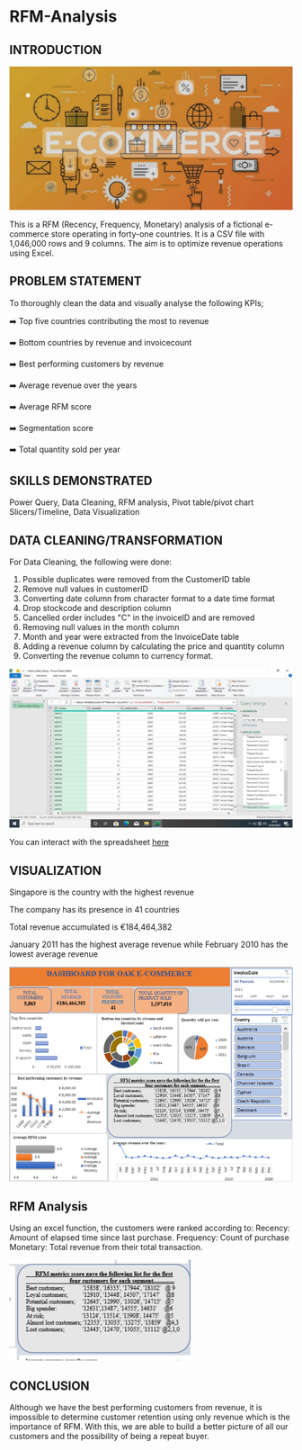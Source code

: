# RFM-Analysis
## INTRODUCTION
![](ecommerce.jpg) 

This is a RFM (Recency, Frequency, Monetary) analysis of a fictional e-commerce store operating in forty-one countries. It is a CSV file with 1,046,000 rows and 9 columns. The aim is to optimize revenue operations using Excel. 

## PROBLEM STATEMENT
To thoroughly clean the data and visually analyse the following KPIs;

➡️ Top five countries contributing the most to revenue

➡️ Bottom countries by revenue and invoicecount

➡️ Best performing customers by revenue

➡️ Average revenue over the years

➡️ Average RFM score

➡️ Segmentation score

➡️ Total quantity sold per year

## SKILLS DEMONSTRATED
Power Query, Data Cleaning, RFM analysis, Pivot table/pivot chart Slicers/Timeline, Data Visualization

## DATA CLEANING/TRANSFORMATION 
For Data Cleaning, the following were done:
1. Possible duplicates were removed from the CustomerID table
2. Remove null values in customerID
3. Converting date column from character format to a date time format
4. Drop stockcode and description column
5. Cancelled order includes "C" in the invoiceID and are removed
6. Removing null values in the month column
7. Month and year were extracted from the InvoiceDate table 
8. Adding a revenue column by calculating the price and quantity column
9. Converting the revenue column to currency format. 

![](powerQ.png) 

You can interact with the spreadsheet [here](https://docs.google.com/spreadsheets/d/15lvIXC9geIL_HR_06xYoU-A1rMiR_k26/edit?usp=drivesdk&ouid=103896574810186091201&rtpof=true&sd=true)

## VISUALIZATION
Singapore is the country with the highest revenue  

The company has its presence in 41 countries

Total revenue accumulated is €184,464,382

January 2011 has the highest average revenue while February 2010 has the lowest average revenue

![](dashboard.png) 

## RFM Analysis
Using an excel function, the customers were ranked according to:
  Recency: Amount of elapsed time since last purchase. 
   Frequency: Count of purchase
   Monetary: Total revenue from their total transaction.

![](RFMsegmentation.png) 

## CONCLUSION
Although we have the best performing customers from revenue, it is impossible to determine customer retention using only revenue which is the importance of RFM. With this, we are able to build a better picture of all our customers and the possibility of being a repeat buyer. 
